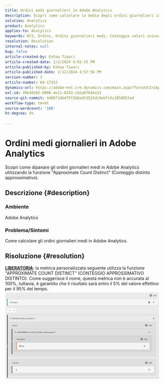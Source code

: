 ```yaml
---
title: Ordini medi giornalieri in Adobe Analytics
description: Scopri come calcolare la media degli ordini giornalieri in Adobe Analytics utilizzando la funzione "Approximate Count Distinct" (Conteggio distinto approssimativo).
solution: Analytics
product: Analytics
applies-to: Analytics
keywords: KCS, Ordini, Ordini giornalieri medi, Conteggio valori univoci approssimativo, Funzione
resolution: Resolution
internal-notes: null
bug: false
article-created-by: Eshaa Tiwari
article-created-date: 2/2/2024 5:01:15 PM
article-published-by: Eshaa Tiwari
article-published-date: 2/12/2024 4:57:56 PM
version-number: 3
article-number: KA-17252
dynamics-url: https://adobe-ent.crm.dynamics.com/main.aspx?forceUCI=1&pagetype=entityrecord&etn=knowledgearticle&id=9ac69aaa-ecc1-ee11-9079-6045bd006268
exl-id: 49e40265-0806-4e11-8243-cb5a07b84a13
source-git-commit: 4d8871db475f268ad53522dc9ebfc5c2850853ad
workflow-type: tm+mt
source-wordcount: '108'
ht-degree: 4%

---
```


# Ordini medi giornalieri in Adobe Analytics


Scopri come dipanare gli ordini giornalieri medi in Adobe Analytics utilizzando la funzione &quot;Approximate Count Distinct&quot; (Conteggio distinto approssimativo).

## Descrizione {#description}


### Ambiente

Adobe Analytics

### Problema/Sintomi

Come calcolare gli ordini giornalieri medi in Adobe Analytics.


## Risoluzione {#resolution}


<u><b>LIBERATORIA</b></u>: la metrica personalizzata seguente utilizza la funzione &quot;APPROXIMATE COUNT DISTINCT&quot; (CONTEGGIO APPROSSIMATIVO DISTINTO). Come suggerisce il nome, questa metrica non è accurata al 100%, tuttavia, è garantito che il risultato sarà entro il 5% del valore effettivo per il 95% del tempo.
![](assets/62d446f9-58c7-ee11-9079-6045bd0067ea.png)
